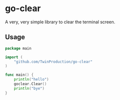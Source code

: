 # go-clear

A very, very simple library to clear the terminal screen.


## Usage

```go
package main

import (
	"github.com/TwinProduction/go-clear"
)

func main() {
	println("hello")
	goclear.Clear()
	println("bye")
}
```
